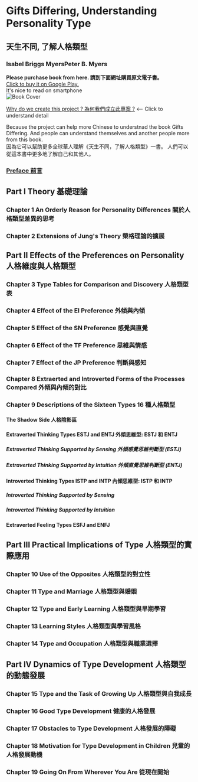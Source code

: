 # Gifts Differing, Understanding Personality Type 
## 天生不同, 了解人格類型
### Isabel Briggs MyersPeter B. Myers
**Please purchase book from here. 請到下面網址購買原文電子書。**  
[Click to buy it on Google Play. ](https://play.google.com/store/books/details?id=WfR8DAAAQBAJ)    
It's nice to read on smartphone  
![Book Cover](https://books.google.com/books/content/images/frontcover/WfR8DAAAQBAJ?fife=w400-h600)  

[Why do we create this project ? 為何我們成立此專案 ?](https://github.com/milochen0418/gifts-differing/blob/master/WHY_THIS_PROJ.md) <-- Click to understand detail

Because the project can help more Chinese to understnad the book Gifts Differing. And people can understand themselves and another people more from this book.  
因為它可以幫助更多全球華人理解《天生不同，了解人格類型》一書。 人們可以從這本書中更多地了解自己和其他人。  

### [Preface 前言](https://github.com/milochen0418/gifts-differing/blob/master/PREFACE.md)
## Part I Theory 基礎理論
### Chapter 1 An Orderly Reason  for Personality Differences 關於人格類型差異的思考
### Chapter 2 Extensions of Jung's Theory 榮格理論的擴展

## Part II Effects of the Preferences on Personality 人格維度與人格類型
### Chapter 3 Type Tables for Comparison and Discovery 人格類型表
### Chapter 4 Effect of the EI  Preference 外傾與內傾
### Chapter 5 Effect of the SN Preference 感覺與直覺
### Chapter 6 Effect of the TF Preference 思維與情感
### Chapter 7 Effect of the JP Preference 判斷與感知
### Chapter 8 Extraerted and Introverted Forms of the Processes Compared 外傾與內傾的對比
### Chapter 9 Descriptions of the Sixteen Types 16 種人格類型
#### The Shadow Side 人格陰影區
#### Extraverted Thinking Types ESTJ and ENTJ 外傾思維型: ESTJ 和 ENTJ
##### Extraverted Thinking Supported by Sensing 外傾感覺思維判斷型 (ESTJ)
##### Extraverted Thinking Supported by Intuition 外傾直覺思維判斷型 (ENTJ)
#### Introverted Thinking Types ISTP and INTP 內傾思維型: ISTP 和 INTP
##### Introverted Thinking Supported by Sensing 
##### Introverted Thinking Supported by Intuition 
#### Extraverted Feeling Types ESFJ and ENFJ 

## Part III Practical Implications of Type 人格類型的實際應用
### Chapter 10 Use of the Opposites 人格類型的對立性
### Chapter 11 Type and Marriage 人格類型與婚姻
### Chapter 12 Type and Early Learning 人格類型與早期學習
### Chapter 13 Learning Styles 人格類型與學習風格
### Chapter 14 Type and Occupation 人格類型與職業選擇

## Part IV Dynamics of Type Development 人格類型的動態發展
### Chapter 15 Type and the Task of Growing Up 人格類型與自我成長
### Chapter 16 Good Type Development 健康的人格發展
### Chapter 17 Obstacles to Type Development 人格發展的障礙
### Chapter 18 Motivation for Type Development in Children 兒童的人格發展動機
### Chapter 19 Going On From Wherever You Are 從現在開始
